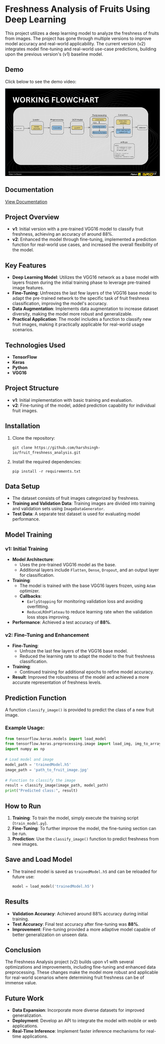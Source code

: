 
# Freshness Analysis of Fruits Using Deep Learning

This project utilizes a deep learning model to analyze the freshness of fruits from images. The project has gone through multiple versions to improve model accuracy and real-world applicability. The current version (v2) integrates model fine-tuning and real-world use-case predictions, building upon the previous version's (v1) baseline model.
## Demo

Click below to see the demo video: 

[![Click Here to see the demo Video](https://github.com/harshsingh-io/fruit_freshness_analysis/blob/main/image.png)](https://youtu.be/K7LAQh5VaDM)

## Documentation

[View Documentation](https://github.com/harshsingh-io/fruit_freshness_analysis/blob/main/Key%20Components_20241020_114930_0000.pdf)

## Project Overview

- **v1**: Initial version with a pre-trained VGG16 model to classify fruit freshness, achieving an accuracy of around 88%.
- **v2**: Enhanced the model through fine-tuning, implemented a prediction function for real-world use cases, and increased the overall flexibility of the model.

## Key Features

- **Deep Learning Model**: Utilizes the VGG16 network as a base model with layers frozen during the initial training phase to leverage pre-trained image features.
- **Fine-Tuning**: Unfreezes the last few layers of the VGG16 base model to adapt the pre-trained network to the specific task of fruit freshness classification, improving the model's accuracy.
- **Data Augmentation**: Implements data augmentation to increase dataset diversity, making the model more robust and generalizable.
- **Practical Application**: The model includes a function to classify new fruit images, making it practically applicable for real-world usage scenarios.

## Technologies Used

- **TensorFlow**
- **Keras**
- **Python**
- **VGG16**

## Project Structure

- **v1**: Initial implementation with basic training and evaluation.
- **v2**: Fine-tuning of the model, added prediction capability for individual fruit images.

## Installation

1. Clone the repository:
   ```
   git clone https://github.com/harshsingh-io/fruit_freshness_analysis.git
   ```
2. Install the required dependencies:
   ```
   pip install -r requirements.txt
   ```

## Data Setup

- The dataset consists of fruit images categorized by freshness.
- **Training and Validation Data**: Training images are divided into training and validation sets using `ImageDataGenerator`.
- **Test Data**: A separate test dataset is used for evaluating model performance.

## Model Training

### v1: Initial Training

- **Model Architecture**: 
  - Uses the pre-trained VGG16 model as the base.
  - Additional layers include `Flatten`, `Dense`, `Dropout`, and an output layer for classification.
- **Training**:
  - The model is trained with the base VGG16 layers frozen, using `Adam` optimizer.
  - **Callbacks**:
    - `EarlyStopping` for monitoring validation loss and avoiding overfitting.
    - `ReduceLROnPlateau` to reduce learning rate when the validation loss stops improving.
- **Performance**: Achieved a test accuracy of **88%**.

### v2: Fine-Tuning and Enhancement

- **Fine-Tuning**:
  - Unfroze the last few layers of the VGG16 base model.
  - Reduced the learning rate to adapt the model to the fruit freshness classification.
- **Training**:
  - Continued training for additional epochs to refine model accuracy.
- **Result**: Improved the robustness of the model and achieved a more accurate representation of freshness levels.

## Prediction Function

A function `classify_image()` is provided to predict the class of a new fruit image.

### Example Usage:

```python
from tensorflow.keras.models import load_model
from tensorflow.keras.preprocessing.image import load_img, img_to_array
import numpy as np

# Load model and image
model_path = 'trainedModel.h5'
image_path = 'path_to_fruit_image.jpg'

# Function to classify the image
result = classify_image(image_path, model_path)
print("Predicted class:", result)
```

## How to Run

1. **Training**: To train the model, simply execute the training script (`train_model.py`).
2. **Fine-Tuning**: To further improve the model, the fine-tuning section can be run.
3. **Prediction**: Use the `classify_image()` function to predict freshness from new images.

## Save and Load Model

- The trained model is saved as `trainedModel.h5` and can be reloaded for future use:
  ```python
  model = load_model('trainedModel.h5')
  ```

## Results

- **Validation Accuracy**: Achieved around 88% accuracy during initial training.
- **Test Accuracy**: Final test accuracy after fine-tuning was **88%**.
- **Improvement**: Fine-tuning provided a more adaptive model capable of better generalization on unseen data.

## Conclusion

The Freshness Analysis project (v2) builds upon v1 with several optimizations and improvements, including fine-tuning and enhanced data preprocessing. These changes make the model more robust and applicable for real-world scenarios where determining fruit freshness can be of immense value.

## Future Work

- **Data Expansion**: Incorporate more diverse datasets for improved generalization.
- **Deployment**: Develop an API to integrate the model with mobile or web applications.
- **Real-Time Inference**: Implement faster inference mechanisms for real-time applications.


